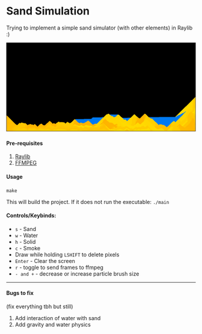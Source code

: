 # Sand Simulation

Trying to implement a simple sand simulator (with other elements) in Raylib :)

![showcase](./showcase.png)

#### Pre-requisites
1. [Raylib](https://github.com/raysan5/raylib)
2. [FFMPEG](https://ffmpeg.org/)

#### Usage
`make`

This will build the project. If it does not run the executable:
`./main`

#### Controls/Keybinds:

- `s` - Sand
- `w` - Water
- `h` - Solid
- `c` - Smoke
- Draw while holding `LSHIFT` to delete pixels
- `Enter` - Clear the screen
- `r` - toggle to send frames to ffmpeg
- `- and +` - decrease or increase particle brush size

---

#### Bugs to fix

(fix everything tbh but still)

1. Add interaction of water with sand
2. Add gravity and water physics
